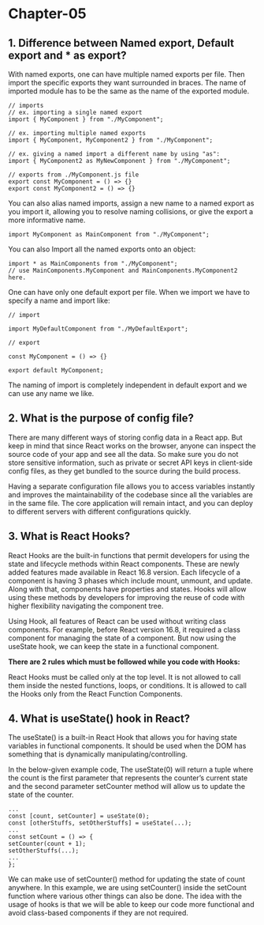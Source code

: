 # Chapter-05

## 1. Difference between Named export, Default export and \* as export?

With named exports, one can have multiple named exports per file. Then import the specific exports they want surrounded in braces. The name of imported module has to be the same as the name of the exported module.

    // imports
    // ex. importing a single named export
    import { MyComponent } from "./MyComponent";

    // ex. importing multiple named exports
    import { MyComponent, MyComponent2 } from "./MyComponent";

    // ex. giving a named import a different name by using "as":
    import { MyComponent2 as MyNewComponent } from "./MyComponent";

    // exports from ./MyComponent.js file
    export const MyComponent = () => {}
    export const MyComponent2 = () => {}

You can also alias named imports, assign a new name to a named export as you import it, allowing you to resolve naming collisions, or give the export a more informative name.

    import MyComponent as MainComponent from "./MyComponent";

You can also Import all the named exports onto an object:

    import * as MainComponents from "./MyComponent";
    // use MainComponents.MyComponent and MainComponents.MyComponent2 here.

One can have only one default export per file. When we import we have to specify a name and import like:

    // import

    import MyDefaultComponent from "./MyDefaultExport";

    // export

    const MyComponent = () => {}

    export default MyComponent;

The naming of import is completely independent in default export and we can use any name we like.

## 2. What is the purpose of config file?

There are many different ways of storing config data in a React app. But keep in mind that since React works on the browser, anyone can inspect the source code of your app and see all the data. So make sure you do not store sensitive information, such as private or secret API keys in client-side config files, as they get bundled to the source during the build process.

Having a separate configuration file allows you to access variables instantly and improves the maintainability of the codebase since all the variables are in the same file. The core application will remain intact, and you can deploy to different servers with different configurations quickly.

## 3. What is React Hooks?

React Hooks are the built-in functions that permit developers for using the state and lifecycle methods within React components. These are newly added features made available in React 16.8 version. Each lifecycle of a component is having 3 phases which include mount, unmount, and update. Along with that, components have properties and states. Hooks will allow using these methods by developers for improving the reuse of code with higher flexibility navigating the component tree.

Using Hook, all features of React can be used without writing class components. For example, before React version 16.8, it required a class component for managing the state of a component. But now using the useState hook, we can keep the state in a functional component.

**There are 2 rules which must be followed while you code with Hooks:**

React Hooks must be called only at the top level. It is not allowed to call them inside the nested functions, loops, or conditions.
It is allowed to call the Hooks only from the React Function Components.

## 4. What is useState() hook in React?

The useState() is a built-in React Hook that allows you for having state variables in functional components. It should be used when the DOM has something that is dynamically manipulating/controlling.

In the below-given example code, The useState(0) will return a tuple where the count is the first parameter that represents the counter’s current state and the second parameter setCounter method will allow us to update the state of the counter.

    ...
    const [count, setCounter] = useState(0);
    const [otherStuffs, setOtherStuffs] = useState(...);
    ...
    const setCount = () => {
    setCounter(count + 1);
    setOtherStuffs(...);
    ...
    };

We can make use of setCounter() method for updating the state of count anywhere. In this example, we are using setCounter() inside the setCount function where various other things can also be done. The idea with the usage of hooks is that we will be able to keep our code more functional and avoid class-based components if they are not required.
